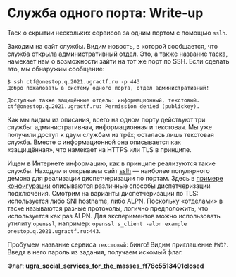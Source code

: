 # Служба одного порта: Write-up

Таск о скрытии нескольких сервисов за одним портом с помощью `sslh`.

Заходим на сайт службы. Видим новость, в которой сообщается, что служба открыла административный отдел. Это, а также название таска, намекает нам о возможности зайти на тот же порт по SSH. Если сделать это, мы обнаружим сообщение:

```
$ ssh ctf@onestop.q.2021.ugractf.ru -p 443
Добро пожаловать в систему одного порта, отдел административный!

Доступные также защищённые отделы: информационный, текстовый.
ctf@onestop.q.2021.ugractf.ru: Permission denied (publickey).
```

Как мы видим из описания, всего на одном порту действуют три службы: административная, информационная и текстовая. Мы уже получили доступ к двум службам из трёх; осталась лишь текстовая служба. Вместе с информационной она описывается как «защищённая», что намекает на HTTPS или TLS в принципе.

Ищем в Интернете информацию, как в принципе реализуются такие службы. Находим и открываем сайт [sslh](https://github.com/yrutschle/sslh) — наиболее популярного демона для реализации диспетчеризации по портам. Здесь в [примере конфигурации](https://github.com/yrutschle/sslh/blob/master/example.cfg) описываются различные способы диспетчеризации подключения. Смотрим на варианты диспетчеризации по TLS: используется либо SNI hostname, либо ALPN. Поскольку «отделами» в таске называются разные протоколы, логично предположить, что используется как раз ALPN. Для экспериментов можно использовать утилиту `openssl`, например: `openssl s_client -alpn example onestop.q.2021.ugractf.ru:443`.

Пробумем название сервиса `текстовый`: бинго!  Видим приглашение `PWD?`. Введя в него пароль из задания, получаем искомый флаг.

Флаг: **ugra_social_services_for_the_masses_ff76c5513401closed**
